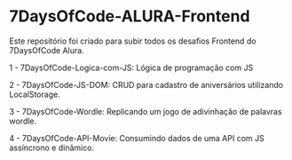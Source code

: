 

# 7DaysOfCode-ALURA-Frontend 

Este repositório foi criado para subir todos os desafios Frontend do 7DaysOfCode Alura. 


1 - 7DaysOfCode-Logica-com-JS: Lógica de programação com JS 

2 - 7DaysOfCode-JS-DOM: CRUD para cadastro de aniversários utilizando LocalStorage.

3 - 7DaysOfCode-Wordle: Replicando um jogo de adivinhação de palavras wordle.

4 - 7DaysOfCode-API-Movie: Consumindo dados de uma API com JS assíncrono e dinâmico.
